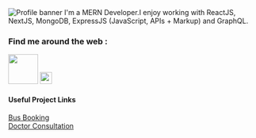 <img src="https://i.postimg.cc/SK0Gxmfk/Github-Profile-Img.jpg" alt="Profile banner">
I'm a MERN Developer.I enjoy working with ReactJS, NextJS, MongoDB, ExpressJS (JavaScript, APIs + Markup) and GraphQL.

### Find me around the web :
<a href="https://sujitkhandagale.in"><img src="https://i.postimg.cc/YqK2kbDJ/1667220184logo.png" width="60"></a> <a href="https://instagram.com/code_sujit"><img src="https://cdn.cdnlogo.com/logos/i/92/instagram.svg" width="24"></a>

#### Useful Project Links
<a target="_blank" href= "https://tailwind-bus-booking-platform.sujitkhandagale.in/">Bus Booking<a> <br>
<a target="_blank" href= "https://doctor-consultation.sujitkhandagale.in/">Doctor Consultation<a>
